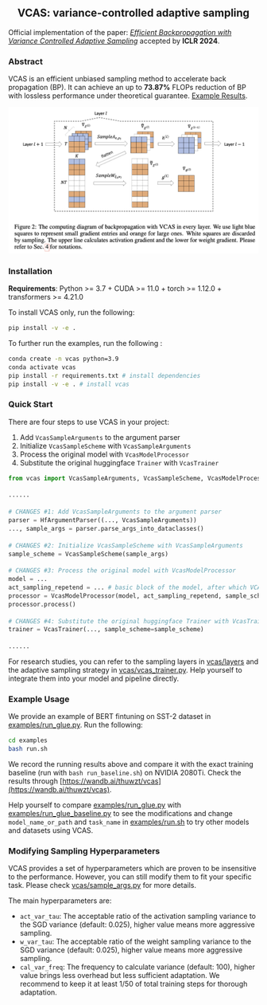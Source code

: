 <h2 align=center>VCAS: variance-controlled adaptive sampling</h1>

Official implementation of the paper: *[Efficient Backpropagation with Variance Controlled Adaptive Sampling](https://arxiv.org/pdf/2402.17227.pdf)* accepted by **ICLR 2024**.

### Abstract

VCAS is an efficient unbiased sampling method to accelerate back propagation (BP). It can achieve an up to **73.87%** FLOPs reduction of BP with lossless performance under theoretical guarantee. [Example Results](https://wandb.ai/thuwzt/vcas).

![VCAS algorithm diagram](image/algorithm.png)

### Installation
**Requirements**: Python >= 3.7 + CUDA >= 11.0 + torch >= 1.12.0 + transformers >= 4.21.0

To install VCAS only, run the following:

```bash
pip install -v -e .
```

To further run the examples, run the following :

```bash
conda create -n vcas python=3.9
conda activate vcas
pip install -r requirements.txt # install dependencies
pip install -v -e . # install vcas
```

### Quick Start


There are four steps to use VCAS in your project:

1. Add `VcasSampleArguments` to the argument parser
2. Initialize `VcasSampleScheme` with `VcasSampleArguments`
3. Process the original model with `VcasModelProcessor`
4. Substitute the original huggingface `Trainer` with `VcasTrainer`

```python
from vcas import VcasSampleArguments, VcasSampleScheme, VcasModelProcessor, VcasTrainer

......

# CHANGES #1: Add VcasSampleArguments to the argument parser 
parser = HfArgumentParser((..., VcasSampleArguments))
..., sample_args = parser.parse_args_into_dataclasses()

# CHANGES #2: Initialize VcasSampleScheme with VcasSampleArguments
sample_scheme = VcasSampleScheme(sample_args)

# CHANGES #3: Process the original model with VcasModelProcessor
model = ...
act_sampling_repetend = ... # basic block of the model, after which VCAS insert activation sampler, eg. BertLayer in BertModel
processor = VcasModelProcessor(model, act_sampling_repetend, sample_scheme)
processor.process()

# CHANGES #4: Substitute the original huggingface Trainer with VcasTrainer
trainer = VcasTrainer(..., sample_scheme=sample_scheme)

......
```

For research studies, you can refer to the sampling layers in [vcas/layers](vcas/layers) and the adaptive sampling strategy in [vcas/vcas_trainer.py](vcas/vcas_trainer.py). Help yourself to integrate them into your model and pipeline directly.

### Example Usage

We provide an example of BERT fintuning on SST-2 dataset in [examples/run_glue.py](examples/run_glue.py). Run the following:

```bash
cd examples
bash run.sh
```

We record the running results above and compare it with the exact training baseline (run with `bash run_baseline.sh`) on NVIDIA 2080Ti. Check the results through [https://wandb.ai/thuwzt/vcas](https://wandb.ai/thuwzt/vcas).

Help yourself to compare [examples/run_glue.py](examples/run_glue.py) with [examples/run_glue_baseline.py](examples/run_glue_baseline.py) to see the modifications and change `model_name_or_path` and `task_name` in [examples/run.sh](examples/run.sh) to try other models and datasets using VCAS.

### Modifying Sampling Hyperparameters

VCAS provides a set of hyperparameters which are proven to be insensitive to the performance. However, you can still modify them to fit your specific task. Please check [vcas/sample_args.py](vcas/sample_args.py) for more details.

The main hyperparameters are:
- `act_var_tau`: The acceptable ratio of the activation sampling variance to the SGD variance (default: 0.025), higher value means more aggressive sampling.
- `w_var_tau`: The acceptable ratio of the weight sampling variance to the SGD variance (default: 0.025), higher value means more aggressive sampling.
- `cal_var_freq`: The frequency to calculate variance (default: 100), higher value brings less overhead but less sufficient adaptation. We recommend to keep it at least 1/50 of total training steps for thorough adaptation.
